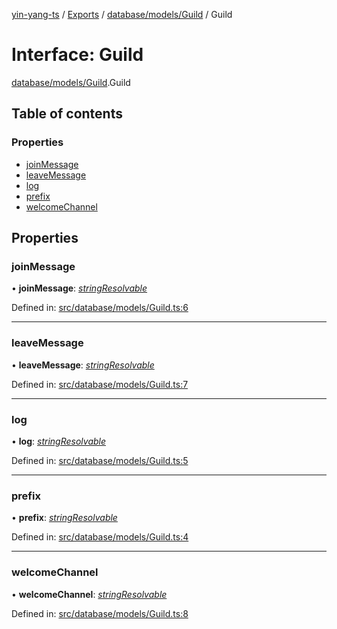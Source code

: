 [yin-yang-ts](../README.md) / [Exports](../modules.md) / [database/models/Guild](../modules/database_models_guild.md) / Guild

# Interface: Guild

[database/models/Guild](../modules/database_models_guild.md).Guild

## Table of contents

### Properties

- [joinMessage](database_models_guild.guild.md#joinmessage)
- [leaveMessage](database_models_guild.guild.md#leavemessage)
- [log](database_models_guild.guild.md#log)
- [prefix](database_models_guild.guild.md#prefix)
- [welcomeChannel](database_models_guild.guild.md#welcomechannel)

## Properties

### joinMessage

• **joinMessage**: [*stringResolvable*](../modules/util_constants.md#stringresolvable)

Defined in: [src/database/models/Guild.ts:6](https://github.com/DetroitWhiskey136/ying-yang-ts/blob/17c6b1a/src/database/models/Guild.ts#L6)

___

### leaveMessage

• **leaveMessage**: [*stringResolvable*](../modules/util_constants.md#stringresolvable)

Defined in: [src/database/models/Guild.ts:7](https://github.com/DetroitWhiskey136/ying-yang-ts/blob/17c6b1a/src/database/models/Guild.ts#L7)

___

### log

• **log**: [*stringResolvable*](../modules/util_constants.md#stringresolvable)

Defined in: [src/database/models/Guild.ts:5](https://github.com/DetroitWhiskey136/ying-yang-ts/blob/17c6b1a/src/database/models/Guild.ts#L5)

___

### prefix

• **prefix**: [*stringResolvable*](../modules/util_constants.md#stringresolvable)

Defined in: [src/database/models/Guild.ts:4](https://github.com/DetroitWhiskey136/ying-yang-ts/blob/17c6b1a/src/database/models/Guild.ts#L4)

___

### welcomeChannel

• **welcomeChannel**: [*stringResolvable*](../modules/util_constants.md#stringresolvable)

Defined in: [src/database/models/Guild.ts:8](https://github.com/DetroitWhiskey136/ying-yang-ts/blob/17c6b1a/src/database/models/Guild.ts#L8)
